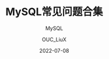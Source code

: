 ---
layout:     post
title: MySQL常见问题合集
subtitle:   MySQL               
date:       2022-07-08
author:     OUC_LiuX
header-img: img/wallpic02.jpg
catalog: true
tags: CS basis
    - CS basis
---      